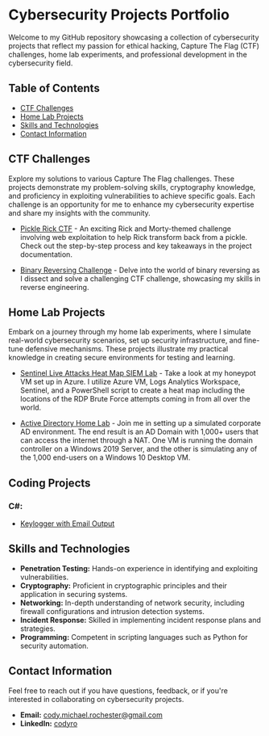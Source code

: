 # Cybersecurity Projects Portfolio

Welcome to my GitHub repository showcasing a collection of cybersecurity projects that reflect my passion for ethical hacking, Capture The Flag (CTF) challenges, home lab experiments, and professional development in the cybersecurity field.

## Table of Contents
- [CTF Challenges](#ctf-challenges)
- [Home Lab Projects](#home-lab-projects)
- [Skills and Technologies](#skills-and-technologies)
- [Contact Information](#contact-information)

## CTF Challenges
Explore my solutions to various Capture The Flag challenges. These projects demonstrate my problem-solving skills, cryptography knowledge, and proficiency in exploiting vulnerabilities to achieve specific goals. Each challenge is an opportunity for me to enhance my cybersecurity expertise and share my insights with the community.

- [Pickle Rick CTF](https://github.com/Cody-Rochester/Cybersecurity/blob/main/Tryhackme/Pickle%20Rick%20CTF.md) - An exciting Rick and Morty-themed challenge involving web exploitation to help Rick transform back from a pickle. Check out the step-by-step process and key takeaways in the project documentation.

- [Binary Reversing Challenge](#) - Delve into the world of binary reversing as I dissect and solve a challenging CTF challenge, showcasing my skills in reverse engineering.

## Home Lab Projects
Embark on a journey through my home lab experiments, where I simulate real-world cybersecurity scenarios, set up security infrastructure, and fine-tune defensive mechanisms. These projects illustrate my practical knowledge in creating secure environments for testing and learning.

- [Sentinel Live Attacks Heat Map SIEM Lab](https://github.com/Cody-Rochester/Cybersecurity/blob/main/Home%20Labs/Sentinel_Live_Attacks_Heat_Map_SIEM_Lab/README.md) - Take a look at my honeypot VM set up in Azure. I utilize Azure VM, Logs Analytics Workspace, Sentinel, and a PowerShell script to create a heat map including the locations of the RDP Brute Force attempts coming in from all over the world.

- [Active Directory Home Lab](https://github.com/Cody-Rochester/Cybersecurity/blob/main/Home%20Labs/Active%20Directory%20Home%20Lab.md) - Join me in setting up a simulated corporate AD environment. The end result is an AD Domain with 1,000+ users that can access the internet through a NAT. One VM is running the domain controller on a Windows 2019 Server, and the other is simulating any of the 1,000 end-users on a Windows 10 Desktop VM.

## Coding Projects
### C#:
- [Keylogger with Email Output](https://github.com/Cody-Rochester/Cybersecurity/tree/main/Home%20Labs/Keylogger%20with%20Email%20Output)

## Skills and Technologies
- **Penetration Testing:** Hands-on experience in identifying and exploiting vulnerabilities.
- **Cryptography:** Proficient in cryptographic principles and their application in securing systems.
- **Networking:** In-depth understanding of network security, including firewall configurations and intrusion detection systems.
- **Incident Response:** Skilled in implementing incident response plans and strategies.
- **Programming:** Competent in scripting languages such as Python for security automation.

## Contact Information
Feel free to reach out if you have questions, feedback, or if you're interested in collaborating on cybersecurity projects.

- **Email:** cody.michael.rochester@gmail.com
- **LinkedIn:** [codyro](https://linkedin.com/in/codyro)
